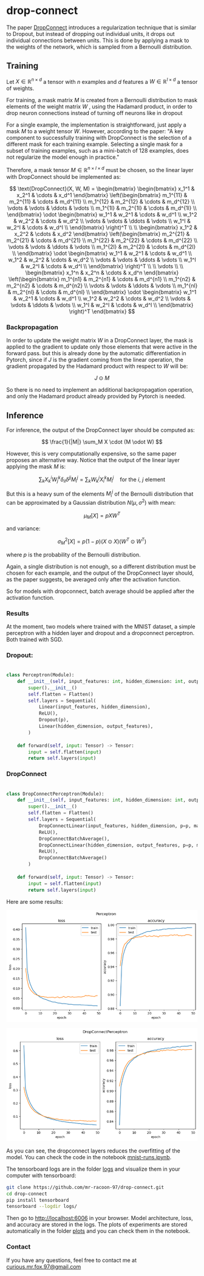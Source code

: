 # drop-connect

The paper [DropConnect](http://yann.lecun.com/exdb/publis/pdf/wan-icml-13.pdf) introduces a regularization technique that is similar to Dropout, but instead of dropping out individual units, it drops out individual connections between units. This is done by applying a mask to the weights of the network, which is sampled from a Bernoulli distribution.


## Training

Let $X \in \mathbb{R}^{n \times d}$ a tensor with $n$ examples and $d$ features a $W \in \mathbb{R}^{l \times d}$ a tensor of weights.

For training, a mask matrix $M$ is created from a Bernoulli distribution to mask elements of the weight matrix $W$ , using the Hadamard product, in order to drop neuron connections instead of turning off neurons like in dropout

For a single example, the implementation is straightforward, just apply a mask $M$ to a weight tensor $W$. However, according to the paper: "A key component to successfully training with DropConnect is the selection of a different mask for each training example. Selecting a single mask for a subset of training examples, such as a mini-batch of 128 examples, does not regularize the model enough in practice."

Therefore, a mask tensor $M \in \mathbb{R}^{n \times l \times d}$ must be chosen, so the linear layer with DropConnect should be implemented as:

$$ \text{DropConnect}(X, W, M) = \begin{bmatrix}
    \begin{bmatrix}  x_1^1 & x_2^1 & \cdots & x_d^1 \end{bmatrix}
    \left(\begin{bmatrix}
        m_1^{11} & m_2^{11} & \cdots & m_d^{11} \\
        m_1^{12} & m_2^{12} & \cdots & m_d^{12} \\
        \vdots & \vdots & \ddots & \vdots \\
        m_1^{1l} & m_2^{1l} & \cdots & m_d^{1l} \\
    \end{bmatrix} \odot \begin{bmatrix}
        w_1^1 & w_2^1 & \cdots & w_d^1 \\
        w_1^2 & w_2^2 & \cdots & w_d^2 \\
        \vdots & \vdots & \ddots & \vdots \\
        w_1^l & w_2^l & \cdots & w_d^l \\
    \end{bmatrix}
    \right)^T \\
    \\
    \begin{bmatrix}  x_1^2 & x_2^2 & \cdots & x_d^2 \end{bmatrix}
    \left(\begin{bmatrix}
        m_2^{21} & m_2^{21} & \cdots & m_d^{21} \\
        m_1^{22} & m_2^{22} & \cdots & m_d^{22} \\
        \vdots & \vdots & \ddots & \vdots \\
        m_1^{2l} & m_2^{2l} & \cdots & m_d^{2l} \\
    \end{bmatrix} \odot \begin{bmatrix}
        w_1^1 & w_2^1 & \cdots & w_d^1 \\
        w_1^2 & w_2^2 & \cdots & w_d^2 \\
        \vdots & \vdots & \ddots & \vdots \\
        w_1^l & w_2^l & \cdots & w_d^l \\
    \end{bmatrix}
    \right)^T \\
    \\ \vdots   \\
    \\
    \begin{bmatrix}  x_1^n & x_2^n & \cdots & x_d^n \end{bmatrix}
    \left(\begin{bmatrix}
        m_1^{n1} & m_2^{n1} & \cdots & m_d^{n1} \\
        m_1^{n2} & m_2^{n2} & \cdots & m_d^{n2} \\
        \vdots & \vdots & \ddots & \vdots \\
        m_1^{nl} & m_2^{nl} & \cdots & m_d^{nl} \\
    \end{bmatrix} \odot \begin{bmatrix}
        w_1^1 & w_2^1 & \cdots & w_d^1 \\
        w_1^2 & w_2^2 & \cdots & w_d^2 \\
        \vdots & \vdots & \ddots & \vdots \\
        w_1^l & w_2^l & \cdots & w_d^l \\
    \end{bmatrix}
    \right)^T
\end{bmatrix} $$


### Backpropagation

In order to update the weight matrix $W$ in a DropConnect layer, the mask is applied to the gradient to update only those elements that were active in the forward pass. but this is already done by the automatic differentiation in Pytorch, since if $J$ is the gradient coming from the linear operation, the gradient propagated by the Hadamard product with respect to $W$ will be:

$$ J \odot M $$

So there is no need to implement an additional backpropagation operation, and only the Hadamard product already provided by Pytorch is needed. 


## Inference

For inference, the output of the DropConnect layer should be computed as:


$$ \frac{1}{|M|} \sum_M X \cdot (M \odot W) $$

However, this is very computationally expensive, so the same paper proposes an alternative way.
Notice that the output of the linear layer applying the mask $M$ is:


$$ \sum_k X_k^i W_j^k \delta_{ii} \delta^{jj} M_i^j = \sum_k W_k^j X_i^k M_i^j \quad \text{for the $i$, $j$ element}$$

But this is a heavy sum of the elements $M_i^j$ of the Bernoulli distribution that can be approximated by a Gaussian distribution $N(\mu,\sigma^2)$ with mean:

$$ \mu_M[X] = p X W^T $$

and variance:

$$ \sigma^2_M[X] = p(1 - p) (X \odot X) (W^T \odot W^T) $$

where $p$ is the probability of the Bernoulli distribution.

Again, a single distribution is not enough, so a different distribution must be chosen for each example, and the output of the DropConnect layer should, as the paper suggests, be averaged only after the activation function.

So for models with dropconnect, batch average should be applied after the activation function.


### Results

At the moment, two models where trained with the MNIST dataset, a simple perceptron with a hidden layer and dropout and a dropconnect perceptron. Both trained with SGD. 

### Dropout:

```python

class Perceptron(Module):
    def __init__(self, input_features: int, hidden_dimension: int, output_features: int, p: float):
        super().__init__()
        self.flatten = Flatten()
        self.layers = Sequential(
            Linear(input_features, hidden_dimension),
            ReLU(),
            Dropout(p),
            Linear(hidden_dimension, output_features),
        )

    def forward(self, input: Tensor) -> Tensor:
        input = self.flatten(input)
        return self.layers(input)

```

### DropConnect

```python

class DropConnectPerceptron(Module):
    def __init__(self, input_features: int, hidden_dimension: int, output_features: int, p: float):
        super().__init__()
        self.flatten = Flatten()
        self.layers = Sequential(
            DropConnectLinear(input_features, hidden_dimension, p=p, max_batch_size=256),
            ReLU(),
            DropConnectBatchAverage(),
            DropConnectLinear(hidden_dimension, output_features, p=p, max_batch_size=256),
            ReLU(),
            DropConnectBatchAverage()
        )

    def forward(self, input: Tensor) -> Tensor:
        input = self.flatten(input)
        return self.layers(input)
```

Here are some results:

![Dropout](plots/Perceptron-f2ec30b1-2f6b-4e0b-aed8-da43ed916c07.png)

![DropConnect](plots/DropConnectPerceptron-f2ec30b1-2f6b-4e0b-aed8-da43ed916c07.png)

As you can see, the dropconnect layers reduces the overfitting of the model. You can check the code in the notebook [mnist-runs.ipynb](mnist-runs.ipynb).

The tensorboard logs are in the folder [logs](logs) and visualize them in your computer with tensorboard:

```bash
git clone https://github.com/mr-racoon-97/drop-connect.git
cd drop-connect
pip install tensorboard
tensorboard --logdir logs/
```

Then go to [http://localhost:6006](http://localhost:6006) in your browser. Model architecture, loss, and accuracy are stored in the logs. The plots of experiments are stored automatically in the folder [plots](plots) and you can check them in the notebook.

### Contact

If you have any questions, feel free to contact me at [curious.mr.fox.97@gmail.com](mailto:curious.mr.fox.97@gmail.com)